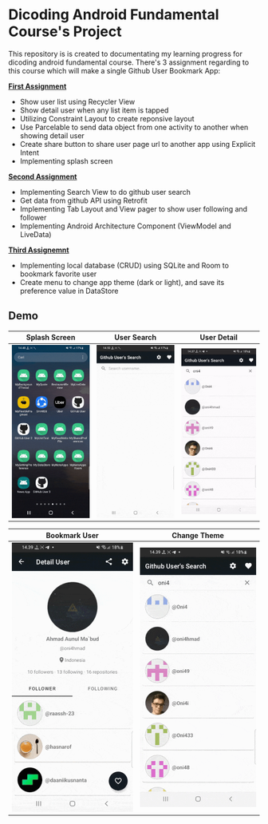 # Dicoding Android Fundamental Course's Project

This repository is is created to documentating my learning progress for dicoding android fundamental course. There's 3 assignment regarding to this course which will make a single Github User Bookmark App:

[**First Assignment**](/MySubmission1/)

*  Show user list using Recycler View
*  Show detail user when any list item is tapped
*  Utilizing Constraint Layout to create reponsive layout
*  Use Parcelable to send data object from one activity to another when showing detail user
*  Create share button to share user page url to another app using Explicit Intent
*  Implementing splash screen

[**Second Assignment**](/MySubmission2/)

* Implementing Search View to do github user search
* Get data from github API using Retrofit 
* Implementing Tab Layout and View pager to show user following and follower
* Implementing Android Architecture Component (ViewModel and LiveData)

[**Third Assignemnt**](/MySubmission3/)

* Implementing local database (CRUD) using SQLite and Room to bookmark favorite user
* Create menu to change app theme (dark or light), and save its preference value in DataStore

## Demo

|Splash Screen|User Search|User Detail|
|--|--|--|
|![](.misc/gif/splash%20screen.gif?raw=true)|![](.misc/gif/user%20search_1.gif?raw=true)|![](.misc/gif/user%20detial.gif?raw=true)|

|Bookmark User|Change Theme|
|--|--|
|![](.misc/gif/favorite%20user.gif?raw=true)|![](.misc/gif/change%20theme.gif?raw=true)|